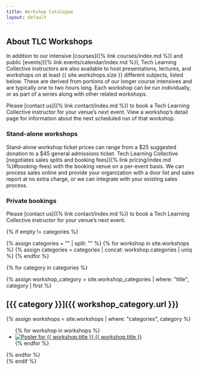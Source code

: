 ```yaml
---
title: Workshop Catalogue
layout: default
---
```


<div id="workshop-catalogue">
<section markdown="1">

## About TLC Workshops

In addition to our intensive [courses]({% link courses/index.md %}) and public [events]({% link events/calendar/index.md %}), Tech Learning Collective instructors are also available to host presentations, lectures, and workshops on at least {{ site.workshops.size }} different subjects, listed below. These are derived from portions of our longer course intensives and are typically one to two hours long. Each workshop can be run individually, or as part of a series along with other related workshops.

Please [contact us]({% link contact/index.md %}) to book a Tech Learning Collective instructor for your venue&rsquo;s next event. View a workshop&rsquo;s detail page for information about the next scheduled run of that workshop.

### Stand-alone workshops

Stand-alone workshop ticket prices can range from a $25 suggested donation to a $45 general admissions ticket. Tech Learning Collective [negotiates sales splits and booking fees]({% link pricing/index.md %}#booking-fees) with the booking venue on a per-event basis. We can process sales online and provide your organization with a door list and sales report at no extra charge, or we can integrate with your existing sales process.

### Private bookings

Please [contact us]({% link contact/index.md %}) to book a Tech Learning Collective instructor for your venue&rsquo;s next event.

</section>

{% if empty != categories %}
<section id="workshops">

{% assign categories = "" | split: "" %}
{% for workshop in site.workshops %}
    {% assign categories = categories | concat: workshop.categories | uniq %}
{% endfor %}

{% for category in categories %}
<div class="workshop-category" markdown="1">

{% assign workshop_category = site.workshop_categories | where: "title", category | first %}

## [{{ category }}]({{ workshop_category.url }})

{% assign workshops = site.workshops | where: "categories", category %}
<ul>
    {% for workshop in workshops %}
    <li>
        <a href="{{ workshop.url }}">
            <img alt="Poster for {{ workshop.title }}" src="{{ workshop.image | default: site.logo |  relative_url }}" />
            <span>{{ workshop.title }}</span>
        </a>
    </li>
    {% endfor %}
</ul>

</div><!-- .workshop-collection -->
{% endfor %}

</section>
{% endif %}
</div><!-- #workshop-catalogue -->

